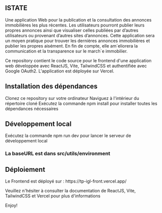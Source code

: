 <h2>ISTATE</h2>
Une application Web pour la publication et la consultation des annonces immobilières les plus récentes. 
Les utilisateurs pourront publier leurs propres annonces ainsi que visualiser celles publiées par d’autres utilisateurs ou provenant d’autres sites d’annonces. 
Cette application sera un moyen pratique pour trouver les dernières annonces immobilières et publier les propres aisément. 
En fin de compte, elle am´eliorera la communication et la transparence sur le march´e immobilier.



Ce repository contient le code source pour le frontend d'une application web développée avec ReactJS, Vite, TailwindCSS et authentifiée avec Google OAuth2. L'application est déployée sur Vercel.

<h2>Installation des dépendances</h2>

Clonez ce repository sur votre ordinateur
Naviguez à l'intérieur du répertoire cloné
Exécutez la commande npm install pour installer toutes les dépendances nécessaires

<h2>Développement local</h2>

Exécutez la commande npm run dev pour lancer le serveur de développement local
<h3>La baseURL est dans src/utils/environment</h3>

<h2>Déploiement</h2>
Le Frontend est déployé sur : https://tp-igl-front.vercel.app/

Veuillez n'hésiter à consulter la documentation de ReactJS, Vite, TailwindCSS et Vercel pour plus d'informations

Enjoy!
